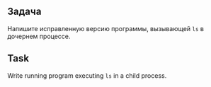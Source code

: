 ## **Задача**

Напишите исправленную версию программы, вызывающей `ls` в дочернем процессе.

## **Task**

Write running program executing `ls` in a child process.